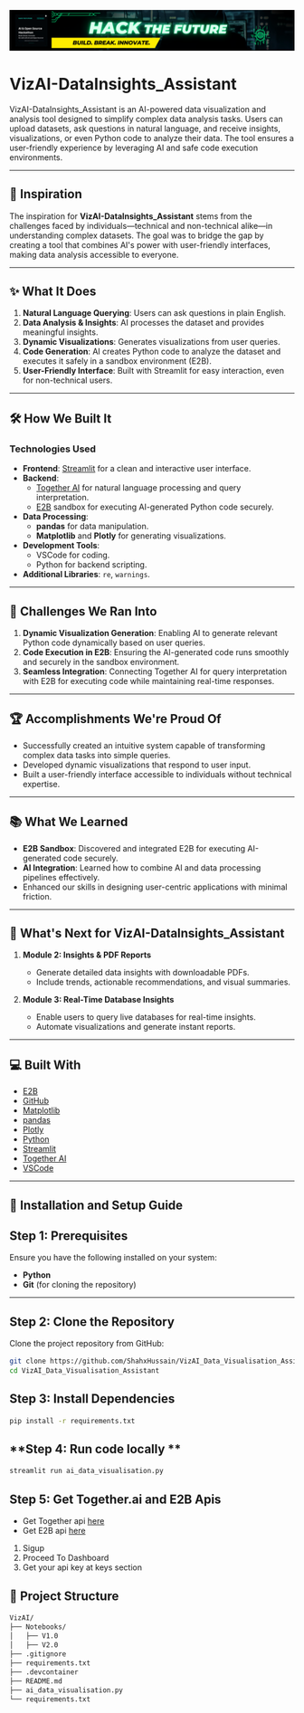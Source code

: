 ![Hack the Future](https://github.com/ShahxHussain/VizAI_Data_Visualisation_Assistant/blob/main/Extras/Hack%20the%20future.png)




# VizAI-DataInsights_Assistant

VizAI-DataInsights_Assistant is an AI-powered data visualization and analysis tool designed to simplify complex data analysis tasks. Users can upload datasets, ask questions in natural language, and receive insights, visualizations, or even Python code to analyze their data. The tool ensures a user-friendly experience by leveraging AI and safe code execution environments.

---

## 🌟 Inspiration

The inspiration for **VizAI-DataInsights_Assistant** stems from the challenges faced by individuals—technical and non-technical alike—in understanding complex datasets. The goal was to bridge the gap by creating a tool that combines AI's power with user-friendly interfaces, making data analysis accessible to everyone.

---

## ✨ What It Does

1. **Natural Language Querying**: Users can ask questions in plain English.
2. **Data Analysis & Insights**: AI processes the dataset and provides meaningful insights.
3. **Dynamic Visualizations**: Generates visualizations from user queries.
4. **Code Generation**: AI creates Python code to analyze the dataset and executes it safely in a sandbox environment (E2B).
5. **User-Friendly Interface**: Built with Streamlit for easy interaction, even for non-technical users.

---

## 🛠️ How We Built It

### **Technologies Used**
- **Frontend**: [Streamlit](https://streamlit.io/) for a clean and interactive user interface.
- **Backend**: 
  - [Together AI](https://together.ai) for natural language processing and query interpretation.
  - [E2B](https://e2b.dev) sandbox for executing AI-generated Python code securely.
- **Data Processing**:
  - **pandas** for data manipulation.
  - **Matplotlib** and **Plotly** for generating visualizations.
- **Development Tools**:
  - VSCode for coding.
  - Python for backend scripting.
- **Additional Libraries**: `re`, `warnings`.

---

## 🚀 Challenges We Ran Into

1. **Dynamic Visualization Generation**: Enabling AI to generate relevant Python code dynamically based on user queries.
2. **Code Execution in E2B**: Ensuring the AI-generated code runs smoothly and securely in the sandbox environment.
3. **Seamless Integration**: Connecting Together AI for query interpretation with E2B for executing code while maintaining real-time responses.

---

## 🏆 Accomplishments We're Proud Of

- Successfully created an intuitive system capable of transforming complex data tasks into simple queries.
- Developed dynamic visualizations that respond to user input.
- Built a user-friendly interface accessible to individuals without technical expertise.

---

## 📚 What We Learned

- **E2B Sandbox**: Discovered and integrated E2B for executing AI-generated code securely.
- **AI Integration**: Learned how to combine AI and data processing pipelines effectively.
- Enhanced our skills in designing user-centric applications with minimal friction.

---

## 🔮 What's Next for VizAI-DataInsights_Assistant

1. **Module 2: Insights & PDF Reports**  
   - Generate detailed data insights with downloadable PDFs.
   - Include trends, actionable recommendations, and visual summaries.

2. **Module 3: Real-Time Database Insights**  
   - Enable users to query live databases for real-time insights.
   - Automate visualizations and generate instant reports.

---

## 💻 Built With

- [E2B](https://e2b.dev)
- [GitHub](https://github.com)
- [Matplotlib](https://matplotlib.org/)
- [pandas](https://pandas.pydata.org/)
- [Plotly](https://plotly.com/)
- [Python](https://www.python.org/)
- [Streamlit](https://streamlit.io/)
- [Together AI](https://together.ai)
- [VSCode](https://code.visualstudio.com/)

---

## 📝 Installation and Setup Guide  
## **Step 1: Prerequisites**  

Ensure you have the following installed on your system:  

- **Python**  
- **Git** (for cloning the repository)  
---

## **Step 2: Clone the Repository**  

Clone the project repository from GitHub:  
```bash
git clone https://github.com/ShahxHussain/VizAI_Data_Visualisation_Assistant
cd VizAI_Data_Visualisation_Assistant
```

## **Step 3: Install Dependencies**

```bash
pip install -r requirements.txt
```

## **Step 4: Run code locally **

```bash
streamlit run ai_data_visualisation.py
```

## **Step 5: Get Together.ai and E2B Apis**

- Get Together api [here](https://api.together.ai/)
- Get E2B api [here](https://e2b.dev/)
1. Sigup
2. Proceed To Dashboard
3. Get your api key at keys section

## 📂 Project Structure

```
VizAI/
├── Notebooks/
│   ├── V1.0
│   ├── V2.0
├── .gitignore
├── requirements.txt
├── .devcontainer
├── README.md
├── ai_data_visualisation.py
└── requirements.txt
```

